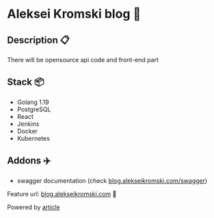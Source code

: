 # Aleksei Kromski blog 🥳

## Description 📋
There will be opensource api code and front-end part

## Stack 📦
 - Golang 1.19
 - PostgreSQL
 - React
 - Jenkins
 - Docker
 - Kubernetes

## Addons ✈️
 - swagger documentation (check [blog.alekseikromski.com/swagger](http://blog.alekseikromski.com))
 
Feature url: [blog.alekseikromski.com](http://blog.alekseikromski.com) 🔗

Powered by [article](https://medium.com/@dpaunin/%D0%BB%D1%83%D1%87%D1%88%D0%B0%D1%8F-%D0%B0%D1%80%D1%85%D0%B8%D1%82%D0%B5%D0%BA%D1%82%D1%83%D1%80%D0%B0-%D0%BD%D0%B0-%D0%B1%D0%B0%D0%B7%D0%B5-docker-%D0%B8-kubernetes-%D0%BC%D0%B8%D1%84-%D0%B8%D0%BB%D0%B8-%D1%80%D0%B5%D0%B0%D0%BB%D1%8C%D0%BD%D0%BE%D1%81%D1%82%D1%8C-38990706dbeb)
